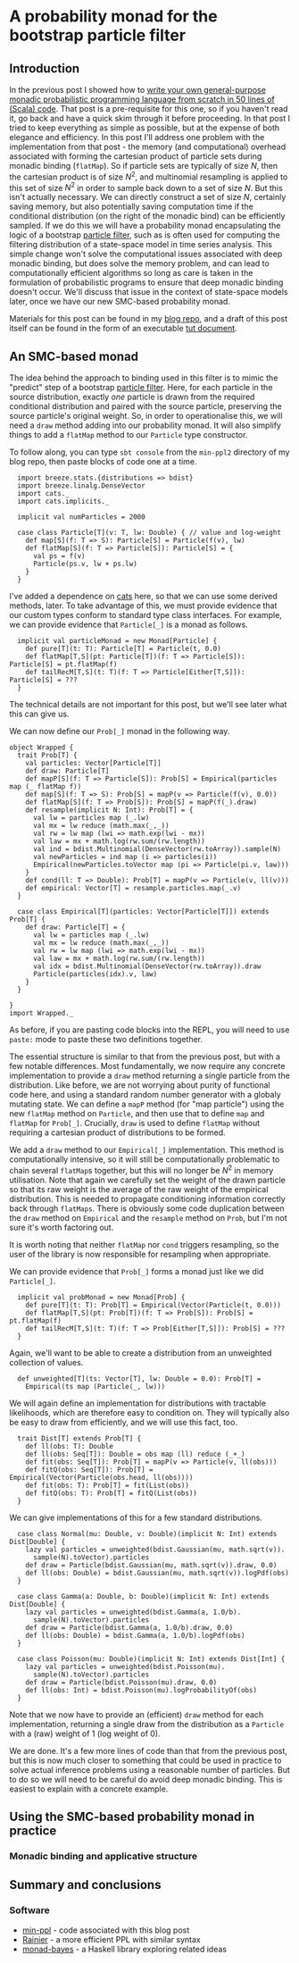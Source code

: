 # A probability monad for the bootstrap particle filter

## Introduction

In the previous post I showed how to [write your own general-purpose monadic probabilistic programming language from scratch in 50 lines of (Scala) code](https://darrenjw.wordpress.com/2019/08/07/write-your-own-general-purpose-monadic-probabilistic-programming-language-from-scratch-in-50-lines-of-scala-code/). That post is a pre-requisite for this one, so if you haven't read it, go back and have a quick skim through it before proceeding. In that post I tried to keep everything as simple as possible, but at the expense of both elegance and efficiency. In this post I'll address one problem with the implementation from that post - the memory (and computational) overhead associated with forming the cartesian product of particle sets during monadic binding (`flatMap`). So if particle sets are typically of size $N$, then the cartesian product is of size $N^2$, and multinomial resampling is applied to this set of size $N^2$ in order to sample back down to a set of size $N$. But this isn't actually necessary. We can directly construct a set of size $N$, certainly saving memory, but also potentially saving computation time if the conditional distribution (on the right of the monadic bind) can be efficiently sampled. If we do this we will have a probability monad encapsulating the logic of a bootstrap [particle filter](https://en.wikipedia.org/wiki/Particle_filter), such as is often used for computing the filtering distribution of a state-space model in time series analysis. This simple change won't solve the computational issues associated with deep monadic binding, but does solve the memory problem, and can lead to computationally efficient algorithms so long as care is taken in the formulation of probabilistic programs to ensure that deep monadic binding doesn't occur. We'll discuss that issue in the context of state-space models later, once we have our new SMC-based probability monad.

Materials for this post can be found in my [blog repo](https://github.com/darrenjw/blog/tree/master/min-ppl2), and a draft of this post itself can be found in the form of an executable [tut document](https://github.com/darrenjw/blog/blob/master/min-ppl2/src/main/tut/DraftPost.md). 

## An SMC-based monad

The idea behind the approach to binding used in this filter is to mimic the "predict" step of a bootstrap [particle filter](https://en.wikipedia.org/wiki/Particle_filter). Here, for each particle in the source distribution, exactly *one* particle is drawn from the required conditional distribution and paired with the source particle, preserving the source particle's original weight. So, in order to operationalise this, we will need a `draw` method adding into our probability monad. It will also simplify things to add a `flatMap` method to our `Particle` type constructor.

To follow along, you can type `sbt console` from the `min-ppl2` directory of my blog repo, then paste blocks of code one at a time.
```tut:silent
  import breeze.stats.{distributions => bdist}
  import breeze.linalg.DenseVector
  import cats._
  import cats.implicits._

  implicit val numParticles = 2000

  case class Particle[T](v: T, lw: Double) { // value and log-weight
    def map[S](f: T => S): Particle[S] = Particle(f(v), lw)
    def flatMap[S](f: T => Particle[S]): Particle[S] = {
      val ps = f(v)
      Particle(ps.v, lw + ps.lw)
    }
  }
```
I've added a dependence on [cats](https://typelevel.org/cats/) here, so that we can use some derived methods, later. To take advantage of this, we must provide evidence that our custom types conform to standard type class interfaces. For example, we can provide evidence that `Particle[_]` is a monad as follows.
```tut:silent
  implicit val particleMonad = new Monad[Particle] {
    def pure[T](t: T): Particle[T] = Particle(t, 0.0)
    def flatMap[T,S](pt: Particle[T])(f: T => Particle[S]): Particle[S] = pt.flatMap(f)
    def tailRecM[T,S](t: T)(f: T => Particle[Either[T,S]]): Particle[S] = ???
  }
```
The technical details are not important for this post, but we'll see later what this can give us.

We can now define our `Prob[_]` monad in the following way.
```tut:silent
object Wrapped {
  trait Prob[T] {
    val particles: Vector[Particle[T]]
    def draw: Particle[T]
    def mapP[S](f: T => Particle[S]): Prob[S] = Empirical(particles map (_ flatMap f))
    def map[S](f: T => S): Prob[S] = mapP(v => Particle(f(v), 0.0))
    def flatMap[S](f: T => Prob[S]): Prob[S] = mapP(f(_).draw)
    def resample(implicit N: Int): Prob[T] = {
      val lw = particles map (_.lw)
      val mx = lw reduce (math.max(_,_))
      val rw = lw map (lwi => math.exp(lwi - mx))
      val law = mx + math.log(rw.sum/(rw.length))
      val ind = bdist.Multinomial(DenseVector(rw.toArray)).sample(N)
      val newParticles = ind map (i => particles(i))
      Empirical(newParticles.toVector map (pi => Particle(pi.v, law)))
    }
    def cond(ll: T => Double): Prob[T] = mapP(v => Particle(v, ll(v)))
    def empirical: Vector[T] = resample.particles.map(_.v)
  }

  case class Empirical[T](particles: Vector[Particle[T]]) extends Prob[T] {
    def draw: Particle[T] = {
      val lw = particles map (_.lw)
      val mx = lw reduce (math.max(_,_))
      val rw = lw map (lwi => math.exp(lwi - mx))
      val law = mx + math.log(rw.sum/(rw.length))
      val idx = bdist.Multinomial(DenseVector(rw.toArray)).draw
      Particle(particles(idx).v, law)
    }
  }
  
}
import Wrapped._
```
As before, if you are pasting code blocks into the REPL, you will need to use `paste:` mode to paste these two definitions together.

The essential structure is similar to that from the previous post, but with a few notable differences. Most fundamentally, we now require any concrete implementation to provide a `draw` method returning a single particle from the distribution. Like before, we are not worrying about purity of functional code here, and using a standard random number generator with a globaly mutating state. We can define a `mapP` method (for "map particle") using the new `flatMap` method on `Particle`, and then use that to define `map` and `flatMap` for `Prob[_]`. Crucially, `draw` is used to define `flatMap` without requiring a cartesian product of distributions to be formed.

We add a `draw` method to our `Empirical[_]` implementation. This method is computationally intensive, so it will still be computationally problematic to chain several `flatMap`s together, but this will no longer be $N^2$ in memory utilisation. Note that again we carefully set the weight of the drawn particle so that its raw weight is the average of the raw weight of the empirical distribution. This is needed to propagate conditioning information correctly back through `flatMaps`. There is obviously some code duplication between the `draw` method on `Empirical` and the `resample` method on `Prob`, but I'm not sure it's worth factoring out.

It is worth noting that neither `flatMap` nor `cond` triggers resampling, so the user of the library is now responsible for resampling when appropriate.

We can provide evidence that `Prob[_]` forms a monad just like we did `Particle[_]`.
```tut:silent
  implicit val probMonad = new Monad[Prob] {
    def pure[T](t: T): Prob[T] = Empirical(Vector(Particle(t, 0.0)))
    def flatMap[T,S](pt: Prob[T])(f: T => Prob[S]): Prob[S] = pt.flatMap(f)
    def tailRecM[T,S](t: T)(f: T => Prob[Either[T,S]]): Prob[S] = ???
  }
```
Again, we'll want to be able to create a distribution from an unweighted collection of values.
```tut:silent
  def unweighted[T](ts: Vector[T], lw: Double = 0.0): Prob[T] =
    Empirical(ts map (Particle(_, lw)))
```
We will again define an implementation for distributions with tractable likelihoods, which are therefore easy to condition on. They will typically also be easy to draw from efficiently, and we will use this fact, too.
```tut:silent
  trait Dist[T] extends Prob[T] {
    def ll(obs: T): Double
    def ll(obs: Seq[T]): Double = obs map (ll) reduce (_+_)
    def fit(obs: Seq[T]): Prob[T] = mapP(v => Particle(v, ll(obs)))
    def fitQ(obs: Seq[T]): Prob[T] = Empirical(Vector(Particle(obs.head, ll(obs))))
    def fit(obs: T): Prob[T] = fit(List(obs))
    def fitQ(obs: T): Prob[T] = fitQ(List(obs))
  }
```
We can give implementations of this for a few standard distributions.
```tut:silent
  case class Normal(mu: Double, v: Double)(implicit N: Int) extends Dist[Double] {
    lazy val particles = unweighted(bdist.Gaussian(mu, math.sqrt(v)).
      sample(N).toVector).particles
    def draw = Particle(bdist.Gaussian(mu, math.sqrt(v)).draw, 0.0)
    def ll(obs: Double) = bdist.Gaussian(mu, math.sqrt(v)).logPdf(obs)
  }

  case class Gamma(a: Double, b: Double)(implicit N: Int) extends Dist[Double] {
    lazy val particles = unweighted(bdist.Gamma(a, 1.0/b).
      sample(N).toVector).particles
    def draw = Particle(bdist.Gamma(a, 1.0/b).draw, 0.0)
    def ll(obs: Double) = bdist.Gamma(a, 1.0/b).logPdf(obs)
  }

  case class Poisson(mu: Double)(implicit N: Int) extends Dist[Int] {
    lazy val particles = unweighted(bdist.Poisson(mu).
      sample(N).toVector).particles
    def draw = Particle(bdist.Poisson(mu).draw, 0.0)
    def ll(obs: Int) = bdist.Poisson(mu).logProbabilityOf(obs)
  }
```
Note that we now have to provide an (efficient) `draw` method for each implementation, returning a single draw from the distribution as a `Particle` with a (raw) weight of 1 (log weight of 0).

We are done. It's a few more lines of code than that from the previous post, but this is now much closer to something that could be used in practice to solve actual inference problems using a reasonable number of particles. But to do so we will need to be careful do avoid deep monadic binding. This is easiest to explain with a concrete example.

## Using the SMC-based probability monad in practice

### Monadic binding and applicative structure




## Summary and conclusions

### Software

* [min-ppl](https://github.com/darrenjw/blog/tree/master/min-ppl2) - code associated with this blog post
* [Rainier](https://github.com/stripe/rainier) - a more efficient PPL with similar syntax
* [monad-bayes](https://github.com/adscib/monad-bayes) - a Haskell library exploring related ideas



